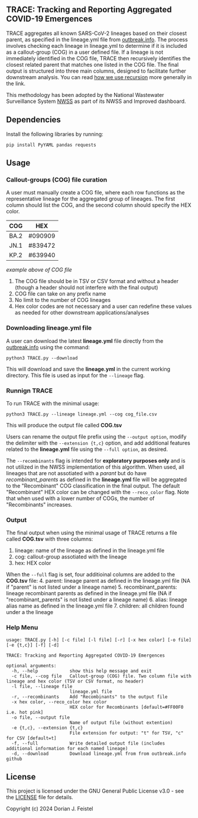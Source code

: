 ## TRACE: Tracking and Reporting Aggregated COVID-19 Emergences
TRACE aggregates all known SARS-CoV-2 lineages based on their closest parent, as specified in the lineage.yml file from [outbreak.info](https://github.com/outbreak-info/outbreak.info/tree/master). The process involves checking each lineage in lineage.yml to determine if it is included as a callout-group (COG) in a user defined file. If a lineage is not immediately identified in the COG file, TRACE then recursively identifies the closest related parent that matches one listed in the COG file. The final output is structured into three main columns, designed to facilitate further downstream analysis. You can read [how we use recursion](CallOutRecursion.md) more generally in the link.

This methodology has been adopted by the National Wastewater Surveillance System [NWSS](https://www.cdc.gov/nwss/index.html) as part of its NWSS and Improved dashboard.

## Dependencies
Install the following libraries by running:  
```
pip install PyYAML pandas requests
```

## Usage
### Callout-groups (COG) file curation

A user must manually create a COG file, where each row functions as the representative lineage for the aggregated group of lineages. The first column should list the COG, and the second column should specify the HEX color.

| COG  | HEX     |
|------|---------|
| BA.2 | #090909 |
| JN.1 | #839472 |
| KP.2 | #639940 |

*example above of COG file*

1. The COG file should be in TSV or CSV format and without a header (though a header should not interfere with the final output)
2. COG file can take on any prefix name
3. No limit to the number of COG lineages
5. Hex color codes are not necessary and a user can redefine these values as needed for other downstream applications/analyses

### Downloading lineage.yml file

A user can download the latest **lineage.yml** file directly from the [outbreak.info](https://github.com/outbreak-info/outbreak.info/tree/master) using the command:  
```
python3 TRACE.py --download
```
This will download and save the **lineage.yml** in the current working directory. This file is used as input for the `--lineage` flag. 

### Runnign TRACE

To run TRACE with the minimal usage:
```
python3 TRACE.py --lineage lineage.yml --cog cog_file.csv
```
This will produce the output file called **COG.tsv**

Users can rename the output file prefix using the `--output option`, modify the delimiter with the `--extension {t,c}` option, and add additional features related to the **lineage.yml** file using the `--full option`, as desired.

The `--recombinants` flag is intended for **exploratory purposes only** and is not utilized in the NWSS implementation of this algorithm. When used, all lineages that are not assotiated with a *parant* but do have *recombinant_parents* as defined in the **lineage.yml** file will be aggregated to the "Recombinant" COG classification in the final output. The default "Recombinant" HEX color can be changed with the `--reco_color` flag. Note that when used with a lower number of COGs, the number of "Recombinants" increases.

### Output

The final output when using the minimal usage of TRACE returns a file called **COG.tsv** with three columns:
1. lineage: name of the lineage as defined in the lineage.yml file
2. cog: callout-group assotiated with the lineage
3. hex: HEX color

When the `--full` flag is set, four additioinal columns are added to the **COG.tsv** file:
4. parent: lineage parent as defined in the lineage.yml file (NA if "parent" is not listed under a lineage name)
5. recombinant_parents: lineage recombinant parents as defined in the lineage.yml file (NA if "recombinant_parents" is not listed under a lineage name)
6. alias: lineage alias name as defined in the lineage.yml file
7. children: all children found under a the lineage

### Help Menu
```
usage: TRACE.py [-h] [-c file] [-l file] [-r] [-x hex color] [-o file] [-e {t,c}] [-f] [-d]

TRACE: Tracking and Reporting Aggregated COVID-19 Emergences

optional arguments:
  -h, --help            show this help message and exit
  -c file, --cog file   Callout-group (COG) file. Two column file with lineage and hex color (TSV or CSV format, no header)
  -l file, --lineage file
                        lineage.yml file
  -r, --recombinants    Add "Recombinants" to the output file
  -x hex color, --reco_color hex color
                        HEX color for Recombinants [default=#FF00F0 i.e. hot pink]
  -o file, --output file
                        Name of output file (without extention)
  -e {t,c}, --extension {t,c}
                        File extension for output: "t" for TSV, "c" for CSV [default=t]
  -f, --full            Write detailed output file (includes additional information for each named lineage)
  -d, --download        Download lineage.yml from from outbreak.info github
  ```

## License

This project is licensed under the GNU General Public License v3.0 - see the [LICENSE](https://www.gnu.org/licenses/) file for details.

Copyright (c) 2024 Dorian J. Feistel